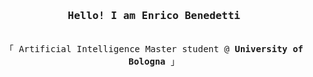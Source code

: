 <h3 align="center"><samp>Hello! I am Enrico Benedetti</samp></h3>
<p align="center"><br>
  <samp>
    「 Artificial Intelligence Master student @ <b>University of Bologna</b> 」<br>
  </samp>
</p>
